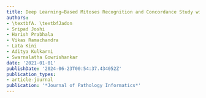```yaml
---
title: Deep Learning–Based Mitoses Recognition and Concordance Study with Pathologists
authors:
- \textbfA. \textbfJadon
- Sripad Joshi
- Harish Prabhala
- Vikas Ramachandra
- Lata Kini
- Aditya Kulkarni
- Swarnalatha Gowrishankar
date: '2021-01-01'
publishDate: '2024-06-23T00:54:37.434052Z'
publication_types:
- article-journal
publication: '*Journal of Pathology Informatics*'
---
```

